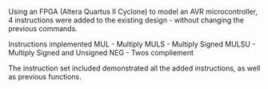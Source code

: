 Using an FPGA (Altera Quartus II Cyclone) to model an AVR microcontroller, 4 instructions were added to the existing design - without changing the previous commands. 

Instructions implemented 
MUL - Multiply
MULS - Multiply Signed
MULSU - Multiply Signed and Unsigned
NEG - Twos compliement

The instruction set included demonstrated all the added instructions, as well as previous functions.
